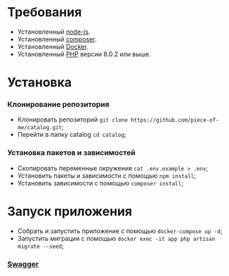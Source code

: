 # Требования

* Установленный [node-js](https://nodejs.org/en/download/).
* Установленный [composer](https://getcomposer.org/download/).
* Установленный [Docker](https://docs.docker.com/engine/install/).
* Установленный [PHP](https://www.php.net/downloads.php) версии 8.0.2 или выше.

# Установка

### Клонирование репозитория
* Клонировать репозиторий `git clone https://github.com/piece-of-me/catalog.git`;
* Перейти в папку catalog `cd catalog`;

### Установка пакетов и зависимостей
* Скопировать переменные окружения `cat .env.example > .env`;
* Установить пакеты и зависимости с помощью `npm install`;
* Установить зависимости с помощью `composer install`;

# Запуск приложения
* Собрать и запустить приложение с помощью `docker-compose up -d`;
* Запустить миграции с помощью `docker exec -it app php artisan migrate --seed`;

### [Swagger](http://localhost:8000/api/documentation#)